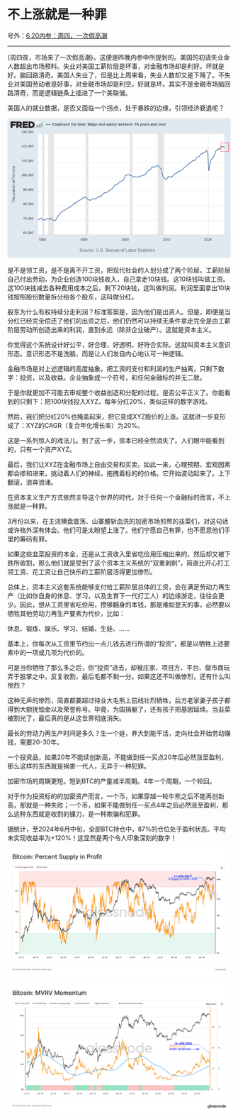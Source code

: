 # 不上涨就是一种罪

号外：[6.20内参：周四，一次假高潮](http://rd.liujiaolian.com/i/20240620)

* * *

{周四夜，市场来了一次假高潮}。这便是昨晚内参中所提到的。美国的初请失业金人数超出市场预料。失业对美国工薪阶层是坏事，对金融市场却是利好。坏就是好。脑回路清奇。美国人失业了，但是比上周来看，失业人数却又是下降了。不失业对美国劳动者是好事，对金融市场却是利空。好就是坏。其实不是金融市场脑回路清奇，而是逻辑链条上插进了一个美联储。

美国人的就业数据，是否又面临一个拐点，处于暴跌的边缘，引领经济衰退呢？

![](2024-06-21-A01.png)

是不是领工资，是不是离不开工资，把现代社会的人划分成了两个阶层。工薪阶层自己付出劳动，为企业创造100块钱收入，自己拿走10块钱。这10块钱叫做工资。这100块钱减去各种费用成本之后，剩下20块钱，这叫做利润。利润里面拿出10块钱按照股份数量拆分给各个股东，这叫做分红。

股东为什么有权持续分走利润？标准答案是，因为他们是出资人。但是，即便是当分红已经完全偿还了他们的出资之后，他们仍然可以持续无条件拿走完全是由工薪阶层劳动所创造出来的利润，直到永远（除非企业破产）。这就是资本主义。

你觉得这个系统设计好公平，好合理，好透明，好符合实际。这就叫资本主义意识形态。意识形态不是洗脑，而是让人们发自内心地认可一种逻辑。

金融市场是对上述逻辑的高度抽象。把工资的支付和利润的生产抽离，只剩下数字：投资，以及收益。企业抽象成一个符号，和任何金融标的并无二致。

于是你就更加不可能去审视整个收益创造和分配的过程，是否公平正义了。你能看到的只剩下：把100块钱投入XYZ，每年分红20%，类似这样的数字游戏。

然后，我们把分红20%也掩盖起来，把它变成XYZ股价的上涨。这就进一步变形成了：XYZ的CAGR（复合年化增长率）为20%。

这是一系列惊人的戏法儿。到了这一步，资本已经全然消失了。人们眼中能看到的，只有一个资产XYZ。

最后，我们让XYZ在金融市场上自由交易和买卖。如此一来，心理预期、宏观因素都会掺和进来，挑动着人们的神经，拖拽着标的的价格。它开始波动起来了。上下翻滚，浪奔浪涌。

在资本主义生产方式依然主导这个世界的时代，对于任何一个金融标的而言，不上涨就是一种罪。

3月份以来，在主流横盘震荡、山寨腰斩血洗的加密市场煎熬的韭菜们，对这句话或许格外深有体会。他们可是太盼望上涨了。他们宁愿自己有罪，也不愿意他们手里的筹码有罪。

如果这些韭菜投资的本金，还是从工资收入里省吃俭用压缩出来的，然后却又被下跌所收割，那么他们就是受到了这个资本主义系统的“双重剥削”，简直比开心打工领工资、花工资让自己快乐的工薪阶层活得更加惨烈。

总体上，资本主义这套系统能够支付给工薪阶层总体的工资，会在满足劳动力再生产（比如你自身的休息、学习，以及生育下一代打工人）的边缘游走，往往会更少。因此，想从工资里省吃俭用，攒够翻身的本钱，那是难如登天的事，必然要以牺牲其他劳动力再生产要素为代价，比如：

休息、锻炼、娱乐、学习、结婚、生娃、……

基本上，你每次从工资里节约出一点儿钱去进行所谓的“投资”，都是以牺牲上述要素中的一项或几项为代价的。

可是当你牺牲了那么多之后，你“投资”进去，却被庄家、项目方、平台、做市商玩弄于股掌之中，反复收割，最后毛都不剩一分。如果这还不叫做惨烈，还有什么叫惨烈？

这种无声的惨烈，简直都要超过待业大毛熊上前线壮烈牺牲，后方老家妻子孩子都得到大额抚恤金以及荣誉称号。毕竟，为国捐躯了，还有孩子把基因延续。当韭菜被割光了，最后真的是从这世界彻底消失。

最长的劳动力再生产时间是多久？生一个娃，养大到能干活，走向社会开始劳动赚钱，需要20-30年。

一个投资品，如果20年不能续创新高，不能做到任一买点20年后必然涨至盈利，那么这样的东西就是祸害一代人，无异于一种犯罪。

加密市场的周期更短。短到BTC的产量减半周期。4年一个周期，一个轮回。

对于作为投资标的的加密资产而言，一个币，如果穿越一轮牛熊之后不能再创新高，那就是一种失败；一个币，如果不能做到任一买点4年之后必然涨至盈利，那么这种东西就是收割的镰刀，是一种欺骗和犯罪。

据统计，至2024年6月中旬，全部BTC持仓中，87%的仓位处于盈利状态。平均未实现收益率为+120%！这显然是两个令人印象深刻的数字！

![](2024-06-21-A02.png)

![](2024-06-21-A03.png)
